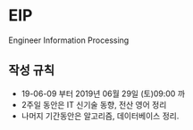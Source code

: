 # EIP
Engineer Information Processing

## 작성 규칙

* 19-06-09 부터 2019년 06월 29일 (토)09:00 까
* 2주일 동안은 IT 신기술 동향, 전산 영어 정리
* 나머지 기간동안은 알고리즘, 데이터베이스 정리.
